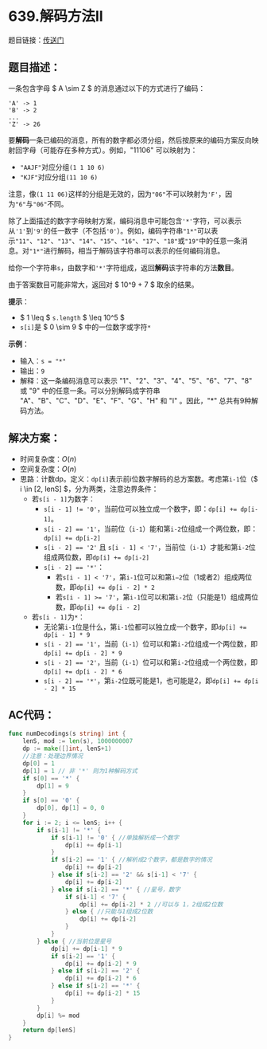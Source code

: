 # 639.解码方法II
题目链接：[传送门](https://leetcode-cn.com/problems/decode-ways-ii/)

## 题目描述：
一条包含字母 $ A \sim Z $ 的消息通过以下的方式进行了编码：

```
'A' -> 1
'B' -> 2
...
'Z' -> 26
```

要**解码**一条已编码的消息，所有的数字都必须分组，然后按原来的编码方案反向映射回字母（可能存在多种方式）。例如，"11106" 可以映射为：

- `"AAJF"`对应分组`(1 1 10 6)`
- `"KJF"`对应分组`(11 10 6)`

注意，像`(1 11 06)`这样的分组是无效的，因为`"06"`不可以映射为`'F'`，因为`"6"`与`"06"`不同。

除了上面描述的数字字母映射方案，编码消息中可能包含`'*'`字符，可以表示从`'1'`到`'9'`的任一数字（不包括`'0'`）。例如，编码字符串`"1*"`可以表示`"11"`、`"12"`、`"13"`、`"14"`、`"15"`、`"16"`、`"17"`、`"18"`或`"19"`中的任意一条消息。对`"1*"`进行解码，相当于解码该字符串可以表示的任何编码消息。

给你一个字符串`s`，由数字和`'*'`字符组成，返回**解码**该字符串的方法**数目**。

由于答案数目可能非常大，返回对 $ 10^9 + 7 $ 取余的结果。

**提示**：
- $ 1 \leq $ `s.length` $ \leq 10^5 $
- `s[i]`是 $ 0 \sim 9 $ 中的一位数字或字符`*`


**示例**：
- 输入：`s = "*"`
- 输出：`9`
- 解释：这一条编码消息可以表示 "1"、"2"、"3"、"4"、"5"、"6"、"7"、"8" 或 "9" 中的任意一条。可以分别解码成字符串 "A"、"B"、"C"、"D"、"E"、"F"、"G"、"H" 和 "I" 。因此，"*" 总共有9种解码方法。

## 解决方案：
- 时间复杂度：$O(n)$
- 空间复杂度：$O(n)$
- 思路：计数dp。定义：`dp[i]`表示前i位数字解码的总方案数。考虑第`i-1`位（$ i \in [2, lenS] $，分为两类，注意边界条件：
  - 若`s[i - 1]`为数字：
    - `s[i - 1] != '0'`​，当前位可以独立成一个数字，即：`dp[i] += dp[i-1]`​​。
    - `s[i - 2] == '1'`，当前位（`i-1`）能和第`i-2`位组成一个两位数，即：`dp[i] += dp[i-2]`
    - `s[i - 2] == '2'` 且 `s[i - 1] < '7'`，当前位（`i-1`）才能和第`i-2`位组成两位数，即`dp[i] += dp[i-2]`
    - `s[i - 2] == '*'`：
      - 若`s[i - 1] < '7'`，第`i-1`位可以和第`i−2`位（1或者2）组成两位数，即`dp[i] += dp[i - 2] * 2`
      - 若`s[i - 1] >= '7'`，第`i-1`位可以和第`i-2`位（只能是1）组成两位数，即`dp[i] += dp[i - 2]`
  - 若`s[i - 1]`为`*`：
    - 无论第`i-1`位是什么，第`i-1`位都可以独立成一个数字，即`dp[i] += dp[i - 1] * 9`
    - `s[i - 2] == '1'`，当前（`i-1`）位可以和第`i-2`位组成一个两位数，即`dp[i] += dp[i - 2] * 9`
    - `s[i - 2] == '2'`，当前（`i-1`）位可以和第`i-2`位组成一个两位数，即`dp[i] += dp[i - 2] * 6`
    - `s[i - 2] == '*'`，第`i-2`位既可能是1，也可能是2，即`dp[i] += dp[i - 2] * 15`

## AC代码：
```go
func numDecodings(s string) int {
	lenS, mod := len(s), 1000000007
	dp := make([]int, lenS+1)
	//注意：处理边界情况
	dp[0] = 1
	dp[1] = 1 // 非 '*' 则为1种解码方式
	if s[0] == '*' {
		dp[1] = 9
	}
	if s[0] == '0' {
		dp[0], dp[1] = 0, 0
	}
	for i := 2; i <= lenS; i++ {
		if s[i-1] != '*' {
			if s[i-1] != '0' { //单独解析成一个数字
				dp[i] += dp[i-1]
			}
			if s[i-2] == '1' { //解析成2个数字，都是数字的情况
				dp[i] += dp[i-2]
			} else if s[i-2] == '2' && s[i-1] < '7' {
				dp[i] += dp[i-2]
			} else if s[i-2] == '*' { //星号，数字
				if s[i-1] < '7' {
					dp[i] += dp[i-2] * 2 //可以与 1，2组成2位数
				} else { //只能与1组成2位数
					dp[i] += dp[i-2]
				}
			}
		} else { //当前位是星号
			dp[i] += dp[i-1] * 9
			if s[i-2] == '1' {
				dp[i] += dp[i-2] * 9
			} else if s[i-2] == '2' {
				dp[i] += dp[i-2] * 6
			} else if s[i-2] == '*' {
				dp[i] += dp[i-2] * 15
			}
		}
		dp[i] %= mod
	}
	return dp[lenS]
}
```
